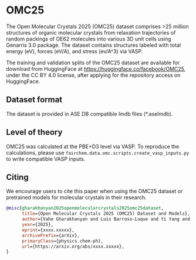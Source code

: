 # OMC25

The Open Molecular Crystals 2025 (OMC25) dataset comprises >25 million structures of organic molecular crystals from relaxation trajectories of random packings of OE62 molecules into various 3D unit cells using Genarris 3.0 package. The dataset contains structures labeled with total energy (eV), forces (eV/A), and stress (ev/A^3) via VASP.

The training and validation splits of the OMC25 dataset are available for download from HuggingFace at https://huggingface.co/facebook/OMC25, under the CC BY 4.0 license, after applying for the repository access on HuggingFace.

## Dataset format

The dataset is provided in ASE DB compatible lmdb files (*.aselmdb).

## Level of theory

OMC25 was calculated at the PBE+D3 level via VASP. To reproduce the calculations, please use `fairchem.data.omc.scripts.create_vasp_inputs.py` to write compatible VASP inputs.

## Citing

We encourage users to cite this paper when using the OMC25 dataset or pretrained models for molecular crystals in their research.

```bibtex
@misc{gharakhanyan2025openmolecularcrystals2025omc25dataset,
      title={Open Molecular Crystals 2025 (OMC25) Dataset and Models},
      author={Vahe Gharakhanyan and Luis Barroso-Luque and Yi Yang and Muhammed Shuaibi and Kyle Michel and Daniel S. Levine and Misko Dzamba and Xiang Fu and Meng Gao and Xingyu Liu and Haoran Ni and Keian Noori and Brandon M. Wood and Matt Uyttendaele and Arman Boromand and C. Lawrence Zitnick and Noa Marom and Zachary W. Ulissi and Anuroop Sriram},
      year={2025},
      eprint={xxxx.xxxxx},
      archivePrefix={arXiv},
      primaryClass={physics.chem-ph},
      url={https://arxiv.org/abs/xxxx.xxxxx},
}
```
